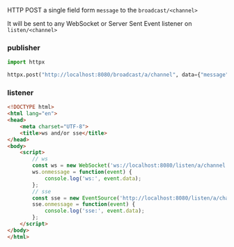 HTTP POST a single field form `message` to the `broadcast/<channel>`

It will be sent to any WebSocket or Server Sent Event listener on `listen/<channel>`

### publisher

```python
import httpx

httpx.post("http://localhost:8080/broadcast/a/channel", data={"message": "a message"})
```

### listener

```html
<!DOCTYPE html>
<html lang="en">
<head>
    <meta charset="UTF-8">
    <title>ws and/or sse</title>
</head>
<body>
    <script>
        // ws
        const ws = new WebSocket('ws://localhost:8080/listen/a/channel');
        ws.onmessage = function(event) {
            console.log('ws:', event.data);
        };
        // sse
        const sse = new EventSource('http://localhost:8080/listen/a/channel');
        sse.onmessage = function(event) {
            console.log('sse:', event.data);
        };
    </script>
</body>
</html>
```
